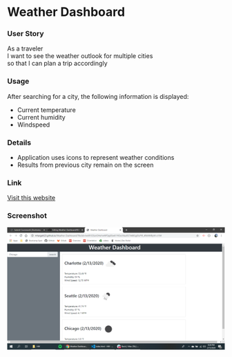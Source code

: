 # Weather Dashboard

### User Story  
As a traveler  
I want to see the weather outlook for multiple cities  
so that I can plan a trip accordingly  

### Usage
After searching for a city, the following information is displayed:  
<ul><li>Current temperature</li>  
<li>Current humidity</li>
<li>Windspeed</li></ul>

### Details
<ul><li>Application uses icons to represent weather conditions</li>
<li>Results from previous city remain on the screen</li></ul>

### Link
[Visit this website](https://mhargett23.github.io/Weather-Dashboard/)

### Screenshot
![Screenshot of Portfolio](./assets/images/wdss.png)

